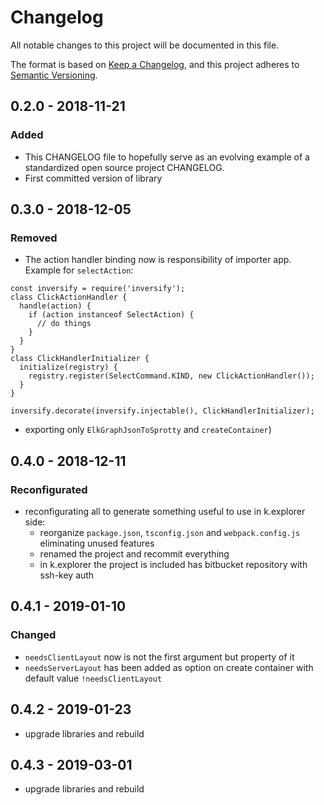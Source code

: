# Changelog
All notable changes to this project will be documented in this file.

The format is based on [Keep a Changelog](https://keepachangelog.com/en/1.0.0/),
and this project adheres to [Semantic Versioning](https://semver.org/spec/v2.0.0.html).

## 0.2.0 - 2018-11-21
### Added
- This CHANGELOG file to hopefully serve as an evolving example of a
  standardized open source project CHANGELOG.
- First committed version of library
## 0.3.0 - 2018-12-05
### Removed
- The action handler binding now is responsibility of importer app. Example for `selectAction`:
```ecmascript 6
const inversify = require('inversify');
class ClickActionHandler {
  handle(action) {
    if (action instanceof SelectAction) {
      // do things
    }
  }
}
class ClickHandlerInitializer {
  initialize(registry) {
    registry.register(SelectCommand.KIND, new ClickActionHandler());
  }
}

inversify.decorate(inversify.injectable(), ClickHandlerInitializer);
```
- exporting only `ElkGraphJsonToSprotty` and `createContainer`)
## 0.4.0 - 2018-12-11
### Reconfigurated
- reconfigurating all to generate something useful to use in k.explorer side:
  - reorganize `package.json`, `tsconfig.json` and `webpack.config.js` eliminating unused features
  - renamed the project and recommit everything
  - in k.explorer the project is included has bitbucket repository with ssh-key auth
## 0.4.1 - 2019-01-10
### Changed
- `needsClientLayout` now is not the first argument but property of it
- `needsServerLayout` has been added as option on create container with default value `!needsClientLayout`

## 0.4.2 - 2019-01-23
- upgrade libraries and rebuild 

## 0.4.3 - 2019-03-01
- upgrade libraries and rebuild 
